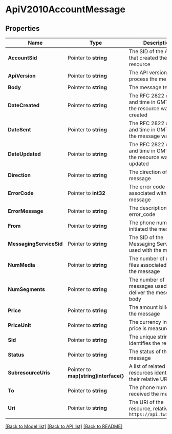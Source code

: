 # ApiV2010AccountMessage

## Properties
Name | Type | Description | Notes
------------ | ------------- | ------------- | -------------
**AccountSid** | Pointer to **string** | The SID of the Account that created the resource |
**ApiVersion** | Pointer to **string** | The API version used to process the message |
**Body** | Pointer to **string** | The message text |
**DateCreated** | Pointer to **string** | The RFC 2822 date and time in GMT that the resource was created |
**DateSent** | Pointer to **string** | The RFC 2822 date and time in GMT when the message was sent |
**DateUpdated** | Pointer to **string** | The RFC 2822 date and time in GMT that the resource was last updated |
**Direction** | Pointer to **string** | The direction of the message |
**ErrorCode** | Pointer to **int32** | The error code associated with the message |
**ErrorMessage** | Pointer to **string** | The description of the error_code |
**From** | Pointer to **string** | The phone number that initiated the message |
**MessagingServiceSid** | Pointer to **string** | The SID of the Messaging Service used with the message. |
**NumMedia** | Pointer to **string** | The number of media files associated with the message |
**NumSegments** | Pointer to **string** | The number of messages used to deliver the message body |
**Price** | Pointer to **string** | The amount billed for the message |
**PriceUnit** | Pointer to **string** | The currency in which price is measured |
**Sid** | Pointer to **string** | The unique string that identifies the resource |
**Status** | Pointer to **string** | The status of the message |
**SubresourceUris** | Pointer to **map[string]interface{}** | A list of related resources identified by their relative URIs |
**To** | Pointer to **string** | The phone number that received the message |
**Uri** | Pointer to **string** | The URI of the resource, relative to `https://api.twilio.com` |

[[Back to Model list]](../README.md#documentation-for-models) [[Back to API list]](../README.md#documentation-for-api-endpoints) [[Back to README]](../README.md)


